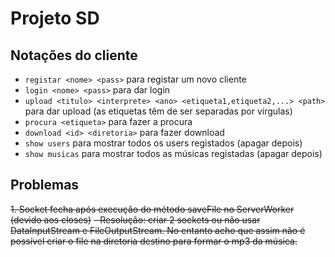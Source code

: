 # Projeto SD

## Notações do cliente

* ```registar <nome> <pass>``` para registar um novo cliente
* ```login <nome> <pass>``` para dar login
* ```upload <titulo> <interprete> <ano> <etiqueta1,etiqueta2,...> <path>``` para dar upload (as etiquetas têm de ser separadas por vírgulas)
* ```procura <etiqueta>``` para fazer a procura
* ```download <id> <diretoria>``` para fazer download
* ```show users``` para mostrar todos os users registados (apagar depois)
* ```show musicas``` para mostrar todos as músicas registadas (apagar depois)

## Problemas

~~1. Socket fecha após execução do método saveFile no ServerWorker (devido aos closes)~~
    ~~- Resolução: criar 2 sockets ou não usar DataInputStream e FileOutputStream. No entanto acho que assim não é possível criar o file na diretoria destino para formar o mp3 da música.~~ 
